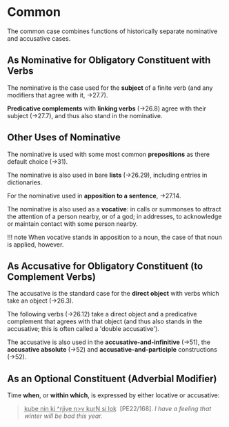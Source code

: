 # Common

The common case combines functions of historically separate nominative and accusative cases.

## As Nominative for Obligatory Constituent with Verbs

The nominative is the case used for the **subject** of a finite verb (and any modifiers that agree with it, &rarr;27.7).

**Predicative complements** with **linking verbs** (&rarr;26.8) agree with their subject (&rarr;27.7), and thus also stand in the nominative.

## Other Uses of Nominative

The nominative is used with some most common **prepositions** as there default choice (&rarr;31).

The nominative is also used in bare **lists** (&rarr;26.29), including entries in dictionaries.

For the nominative used in **apposition to a sentence**, &rarr;27.14.

The nominative is also used as a **vocative**: in calls or summonses to attract the attention of a person nearby, or of a god; in addresses, to acknowledge or maintain contact with some person nearby.

!!! note
	When vocative stands in apposition to a noun, the case of that noun is applied, however.

## As Accusative for Obligatory Constituent (to Complement Verbs)

The accusative is the standard case for the **direct object** with verbs which take an object (&rarr;26.3).

The following verbs (&rarr;26.12) take a direct object and a predicative complement that agrees with that object (and thus also stands in the accusative; this is often called a 'double accusative').

The accusative is also used in the **accusative-and-infinitive** (&rarr;51), the **accusative absolute** (&rarr;52) and **accusative-and-participle** constructions (&rarr;52).

## As an Optional Constituent (Adverbial Modifier)

Time **when**, or **within which**, is expressed by either locative or accusative:

> <abbr title="umbe nin i hríve nauva urra si loa" class="tengwar">kube nin ki ^rjive n>v kurN si lok</abbr> &puncsp;[PE22/168]. *I have a feeling that winter will be bad this year.*